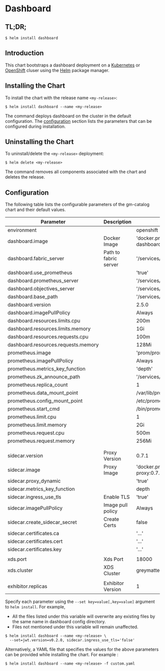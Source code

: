 # Dashboard

## TL;DR;

```console
$ helm install dashboard
```

## Introduction

This chart bootstraps a dashboard deployment on a [Kubernetes](http://kubernetes.io) or [OpenShift](https://www.openshift.com/) cluser using the [Helm](https://helm.sh) package manager.

## Installing the Chart

To install the chart with the release name `<my-release>`:

```console
$ helm install dashboard --name <my-release>
```

The command deploys dashboard on the cluster in the default configuration. The [configuration](#configuration) section lists the parameters that can be configured during installation.

## Uninstalling the Chart

To uninstall/delete the `<my-release>` deployment:

```console
$ helm delete <my-release>
```

The command removes all components associated with the chart and deletes the release.

## Configuration

The following table lists the configurable parameters of the gm-catalog chart and their default values.

| Parameter                           | Description           | Default                                                            |
| ----------------------------------- | --------------------- | ------------------------------------------------------------------ |
| environment                         |                       | openshift                                                          |
| dashboard.image                     | Docker Image          | 'docker.production.deciphernow.com/deciphernow/gm-dashboard:2.5.0' |
| dashboard.fabric_server             | Path to fabric server | '/services/catalog/0.3.6/'                                         |
| dashboard.use_prometheus            |                       | 'true'                                                             |
| dashboard.prometheus_server         |                       | '/services/prometheus/2.7.1/api/v1/'                               |
| dashboard.objectives_server         |                       | '/services/slo/0.4.0/'                                             |
| dashboard.base_path                 |                       | '/services/dashboard/2.5.0'                                        |
| dashboard.version                   |                       | 2.5.0                                                              |
| dashboard.imagePullPolicy           |                       | Always                                                             |
| dashboard.resources.limits.cpu      |                       | 200m                                                               |
| dashboard.resources.limits.memory   |                       | 1Gi                                                                |
| dashboard.resources.requests.cpu    |                       | 100m                                                               |
| dashboard.resources.requests.memory |                       | 128Mi                                                              |
| prometheus.image                    |                       | 'prom/prometheus:v2.7.1'                                           |
| prometheus.imagePullPolicy          |                       | Always                                                             |
| prometheus.metrics_key_function     |                       | 'depth'                                                            |
| prometheus.zk_announce_path         |                       | '/services/prometheus/2.7.1'                                       |
| prometheus.replica_count            |                       | 1                                                                  |
| prometheus.data_mount_point         |                       | /var/lib/prometheus/data                                           |
| prometheus.config_mount_point       |                       | /etc/prometheus                                                    |
| prometheus.start_cmd                |                       | /bin/prometheus                                                    |
| prometheus.limit.cpu                |                       | 1                                                                  |
| prometheus.limit.memory             |                       | 2Gi                                                                |
| prometheus.request.cpu              |                       | 500m                                                               |
| prometheus.request.memory           |                       | 256Mi                                                              |
|                                     |                       |                                                                    |
|                                     |                       |                                                                    |
| sidecar.version                     | Proxy Version         | 0.7.1                                                              |
| sidecar.image                       | Proxy Image           | 'docker.production.deciphernow.com/deciphernow/gm-proxy:0.7.1'     |
| sidecar.proxy_dynamic               |                       | 'true'                                                             |
| sidecar.metrics_key_function        |                       | depth                                                              |
| sidecar.ingress_use_tls             | Enable TLS            | 'true'                                                             |
| sidecar.imagePullPolicy             | Image pull policy     | Always                                                             |
| sidecar.create_sidecar_secret       | Create Certs          | false                                                              |
| sidecar.certificates.ca             |                       | '...'                                                              |
| sidecar.certificates.cert           |                       | '...'                                                              |
| sidecar.certificates.key            |                       | '...'                                                              |
|                                     |                       |                                                                    |
| xds.port                            | Xds Port              | 18000                                                              |
| xds.cluster                         | XDS Cluster           | greymatter                                                         |
|                                     |                       |                                                                    |
| exhibitor.replicas                  | Exhibitor Version     | 1                                                                  |

Specify each parameter using the `--set key=value[,key=value]` argument to `helm install`. For example,

- All the files listed under this variable will overwrite any existing files by the same name in dashboard config directory.
- Files not mentioned under this variable will remain unaffected.

```console
$ helm install dashboard --name <my-release> \
  --set=jwt.version=v0.2.0, sidecar.ingress_use_tls='false'
```

Alternatively, a YAML file that specifies the values for the above parameters can be provided while installing the chart. For example :

```console
$ helm install dashboard --name <my-release> -f custom.yaml
```
